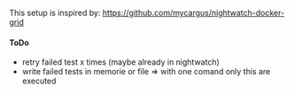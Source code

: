 This setup is inspired by:
https://github.com/mycargus/nightwatch-docker-grid

#### ToDo
- retry failed test x times (maybe already in nightwatch)
- write failed tests in memorie or file => with one comand only this are executed